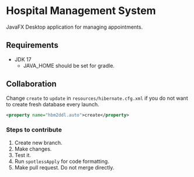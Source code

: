 # Hospital Management System

JavaFX Desktop application for managing appointments.

## Requirements

- JDK 17
  - JAVA_HOME should be set for gradle.

## Collaboration

Change `create` to `update` in `resources/hibernate.cfg.xml` if you do not want to create fresh database every launch.

```xml
<property name="hbm2ddl.auto">create</property>
```

### Steps to contribute

1. Create new branch.
2. Make changes.
3. Test it.
4. Run `spotlessApply` for code formatting.
5. Make pull request. Do not merge directly.
